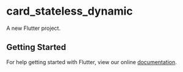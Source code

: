 # card_stateless_dynamic

A new Flutter project.

## Getting Started

For help getting started with Flutter, view our online
[documentation](https://flutter.io/).
